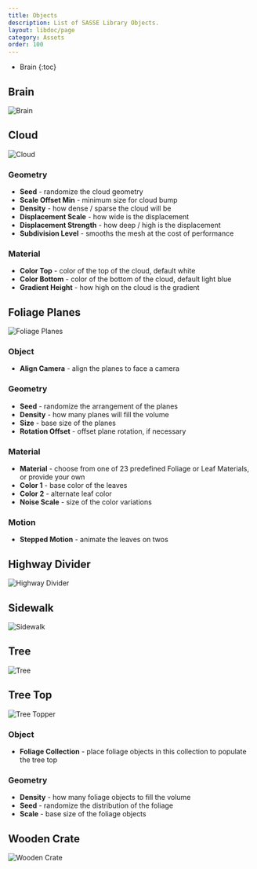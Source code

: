 ```yaml
---
title: Objects
description: List of SASSE Library Objects.
layout: libdoc/page
category: Assets
order: 100
---
```

- Brain
{:toc}

## Brain
![Brain](/assets/Assets/Objects/Brain_Preview.png)

## Cloud
![Cloud](/assets/Assets/Objects/Cloud_Preview.png)
### Geometry
- **Seed** - randomize the cloud geometry
- **Scale Offset Min** - minimum size for cloud bump
- **Density** - how dense / sparse the cloud will be
- **Displacement Scale** - how wide is the displacement
- **Displacement Strength** - how deep / high is the displacement
- **Subdivision Level** - smooths the mesh at the cost of performance

### Material
- **Color Top** - color of the top of the cloud, default white
- **Color Bottom** - color of the bottom of the cloud, default light blue
- **Gradient Height** - how high on the cloud is the gradient

## Foliage Planes
![Foliage Planes](/assets/Assets/Objects/Foliage_Planes+Preview.png)
### Object
- **Align Camera** - align the planes to face a camera

### Geometry
- **Seed** - randomize the arrangement of the planes
- **Density** - how many planes will fill the volume
- **Size** - base size of the planes
- **Rotation Offset** - offset plane rotation, if necessary

### Material
 - **Material** - choose from one of 23 predefined Foliage or Leaf Materials, or provide your own
 - **Color 1** - base color of the leaves
 - **Color 2** - alternate leaf color
 - **Noise Scale** - size of the color variations

### Motion
- **Stepped Motion** - animate the leaves on twos

## Highway Divider
![Highway Divider](/assets/Assets/Objects/Highway_Divider_Preview.png)

## Sidewalk
![Sidewalk](/assets/Assets/Objects/Sidewalk_Preview.png)

## Tree
![Tree](/assets/Assets/Objects/Tree_Preview.png)

## Tree Top
![Tree Topper](/assets/Assets/Objects/Tree_Topper_Preview.png)
### Object
- **Foliage Collection** - place foliage objects in this collection to populate the tree top

### Geometry
- **Density** - how many foliage objects to fill the volume
- **Seed** - randomize the distribution of the foliage
- **Scale** - base size of the foliage objects

## Wooden Crate
![Wooden Crate](/assets/Assets/Objects/Wooden_Crate_Preview.png)
